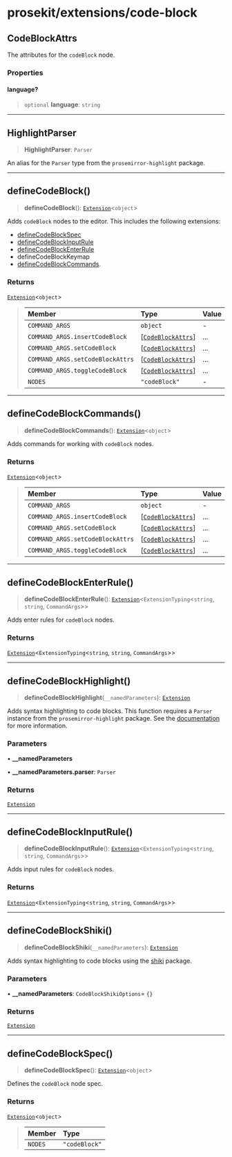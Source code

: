 # prosekit/extensions/code-block

<a id="CodeBlockAttrs" name="CodeBlockAttrs"></a>

## CodeBlockAttrs

The attributes for the `codeBlock` node.

### Properties

<a id="language" name="language"></a>

#### language?

> `optional` **language**: `string`

***

<a id="HighlightParser" name="HighlightParser"></a>

## HighlightParser

> **HighlightParser**: `Parser`

An alias for the `Parser` type from the `prosemirror-highlight` package.

***

<a id="defineCodeBlock" name="defineCodeBlock"></a>

## defineCodeBlock()

> **defineCodeBlock**(): [`Extension`](../core.md#ExtensionT)\<`object`\>

Adds `codeBlock` nodes to the editor. This includes the following extensions:

- [defineCodeBlockSpec](code-block.md#defineCodeBlockSpec)
- [defineCodeBlockInputRule](code-block.md#defineCodeBlockInputRule)
- [defineCodeBlockEnterRule](code-block.md#defineCodeBlockEnterRule)
- defineCodeBlockKeymap
- [defineCodeBlockCommands](code-block.md#defineCodeBlockCommands).

### Returns

[`Extension`](../core.md#ExtensionT)\<`object`\>

> | Member | Type | Value |
> | :------ | :------ | :------ |
> | `COMMAND_ARGS` | `object` | - |
> | `COMMAND_ARGS.insertCodeBlock` | [[`CodeBlockAttrs`](code-block.md#CodeBlockAttrs)] | ... |
> | `COMMAND_ARGS.setCodeBlock` | [[`CodeBlockAttrs`](code-block.md#CodeBlockAttrs)] | ... |
> | `COMMAND_ARGS.setCodeBlockAttrs` | [[`CodeBlockAttrs`](code-block.md#CodeBlockAttrs)] | ... |
> | `COMMAND_ARGS.toggleCodeBlock` | [[`CodeBlockAttrs`](code-block.md#CodeBlockAttrs)] | ... |
> | `NODES` | `"codeBlock"` | - |
>

***

<a id="defineCodeBlockCommands" name="defineCodeBlockCommands"></a>

## defineCodeBlockCommands()

> **defineCodeBlockCommands**(): [`Extension`](../core.md#ExtensionT)\<`object`\>

Adds commands for working with `codeBlock` nodes.

### Returns

[`Extension`](../core.md#ExtensionT)\<`object`\>

> | Member | Type | Value |
> | :------ | :------ | :------ |
> | `COMMAND_ARGS` | `object` | - |
> | `COMMAND_ARGS.insertCodeBlock` | [[`CodeBlockAttrs`](code-block.md#CodeBlockAttrs)] | ... |
> | `COMMAND_ARGS.setCodeBlock` | [[`CodeBlockAttrs`](code-block.md#CodeBlockAttrs)] | ... |
> | `COMMAND_ARGS.setCodeBlockAttrs` | [[`CodeBlockAttrs`](code-block.md#CodeBlockAttrs)] | ... |
> | `COMMAND_ARGS.toggleCodeBlock` | [[`CodeBlockAttrs`](code-block.md#CodeBlockAttrs)] | ... |
>

***

<a id="defineCodeBlockEnterRule" name="defineCodeBlockEnterRule"></a>

## defineCodeBlockEnterRule()

> **defineCodeBlockEnterRule**(): [`Extension`](../core.md#ExtensionT)\<`ExtensionTyping`\<`string`, `string`, `CommandArgs`\>\>

Adds enter rules for `codeBlock` nodes.

### Returns

[`Extension`](../core.md#ExtensionT)\<`ExtensionTyping`\<`string`, `string`, `CommandArgs`\>\>

***

<a id="defineCodeBlockHighlight" name="defineCodeBlockHighlight"></a>

## defineCodeBlockHighlight()

> **defineCodeBlockHighlight**(`__namedParameters`): [`Extension`](../core.md#ExtensionT)

Adds syntax highlighting to code blocks. This function requires a `Parser`
instance from the `prosemirror-highlight` package. See the
[documentation](https://github.com/ocavue/prosemirror-highlight) for more
information.

### Parameters

• **\_\_namedParameters**

• **\_\_namedParameters.parser**: `Parser`

### Returns

[`Extension`](../core.md#ExtensionT)

***

<a id="defineCodeBlockInputRule" name="defineCodeBlockInputRule"></a>

## defineCodeBlockInputRule()

> **defineCodeBlockInputRule**(): [`Extension`](../core.md#ExtensionT)\<`ExtensionTyping`\<`string`, `string`, `CommandArgs`\>\>

Adds input rules for `codeBlock` nodes.

### Returns

[`Extension`](../core.md#ExtensionT)\<`ExtensionTyping`\<`string`, `string`, `CommandArgs`\>\>

***

<a id="defineCodeBlockShiki" name="defineCodeBlockShiki"></a>

## defineCodeBlockShiki()

> **defineCodeBlockShiki**(`__namedParameters`): [`Extension`](../core.md#ExtensionT)

Adds syntax highlighting to code blocks using the [shiki](https://github.com/shikijs/shiki) package.

### Parameters

• **\_\_namedParameters**: `CodeBlockShikiOptions`= `{}`

### Returns

[`Extension`](../core.md#ExtensionT)

***

<a id="defineCodeBlockSpec" name="defineCodeBlockSpec"></a>

## defineCodeBlockSpec()

> **defineCodeBlockSpec**(): [`Extension`](../core.md#ExtensionT)\<`object`\>

Defines the `codeBlock` node spec.

### Returns

[`Extension`](../core.md#ExtensionT)\<`object`\>

> | Member | Type |
> | :------ | :------ |
> | `NODES` | `"codeBlock"` |
>

